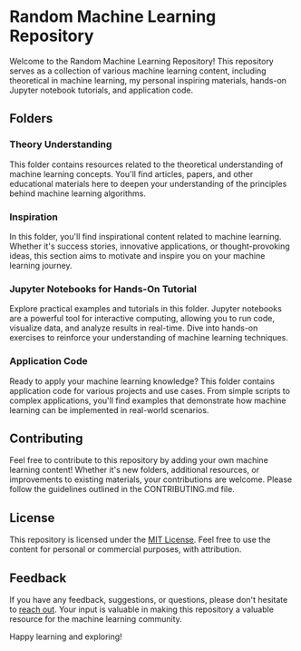 # Random Machine Learning Repository

Welcome to the Random Machine Learning Repository! This repository serves as a collection of various machine learning content, including theoretical in machine learning, my personal inspiring materials, hands-on Jupyter notebook tutorials, and application code.

## Folders

### Theory Understanding
This folder contains resources related to the theoretical understanding of machine learning concepts. You'll find articles, papers, and other educational materials here to deepen your understanding of the principles behind machine learning algorithms.

### Inspiration
In this folder, you'll find inspirational content related to machine learning. Whether it's success stories, innovative applications, or thought-provoking ideas, this section aims to motivate and inspire you on your machine learning journey.

### Jupyter Notebooks for Hands-On Tutorial
Explore practical examples and tutorials in this folder. Jupyter notebooks are a powerful tool for interactive computing, allowing you to run code, visualize data, and analyze results in real-time. Dive into hands-on exercises to reinforce your understanding of machine learning techniques.

### Application Code
Ready to apply your machine learning knowledge? This folder contains application code for various projects and use cases. From simple scripts to complex applications, you'll find examples that demonstrate how machine learning can be implemented in real-world scenarios.

## Contributing
Feel free to contribute to this repository by adding your own machine learning content! Whether it's new folders, additional resources, or improvements to existing materials, your contributions are welcome. Please follow the guidelines outlined in the CONTRIBUTING.md file.

## License
This repository is licensed under the [MIT License](LICENSE). Feel free to use the content for personal or commercial purposes, with attribution.

## Feedback
If you have any feedback, suggestions, or questions, please don't hesitate to [reach out](mailto:yxzhhw@gmail.com). Your input is valuable in making this repository a valuable resource for the machine learning community.

Happy learning and exploring!

